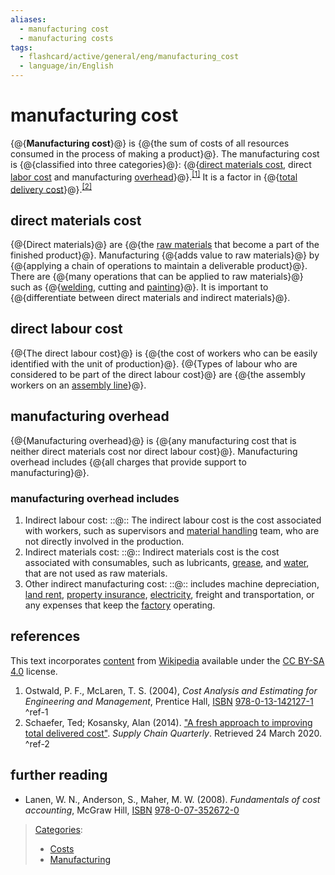 ```yaml
---
aliases:
  - manufacturing cost
  - manufacturing costs
tags:
  - flashcard/active/general/eng/manufacturing_cost
  - language/in/English
---
```


# manufacturing cost

<!-- | ![](../../archives/Wikimedia%20Commons/Question%20book-new.svg) | This article __needs additional citations for [verification](https://en.wikipedia.org/wiki/Wikipedia:Verifiability)__. Please help [improve this article](https://en.wikipedia.org/wiki/Special:EditPage/Manufacturing%20cost) by [adding citations to reliable sources](https://en.wikipedia.org/wiki/Help:Referencing%20for%20beginners). Unsourced material may be challenged and removed._Find sources:_ ["Manufacturing cost"](https://www.google.com/search?as_eq=wikipedia&q=%22Manufacturing+cost%22) – [news](https://www.google.com/search?tbm=nws&q=%22Manufacturing+cost%22+-wikipedia&tbs=ar:1) __·__ [newspapers](https://www.google.com/search?&q=%22Manufacturing+cost%22&tbs=bkt:s&tbm=bks) __·__ [books](https://www.google.com/search?tbs=bks:1&q=%22Manufacturing+cost%22+-wikipedia) __·__ [scholar](https://scholar.google.com/scholar?q=%22Manufacturing+cost%22) __·__ [JSTOR](https://www.jstor.org/action/doBasicSearch?Query=%22Manufacturing+cost%22&acc=on&wc=on) _\(January 2024\)__\([Learn how and when to remove this message](https://en.wikipedia.org/wiki/Help:Maintenance%20template%20removal)\)_ | -->

{@{__Manufacturing cost__}@} is {@{the sum of costs of all resources consumed in the process of making a product}@}. The manufacturing cost is {@{classified into three categories}@}: {@{[direct materials cost](direct%20materials%20cost.md), direct [labor cost](labor%20cost.md) and manufacturing [overhead](overhead%20(business).md)}@}.<sup>[\[1\]](#^ref-1)</sup> It is a factor in {@{[total delivery cost](total%20delivery%20cost.md)}@}.<sup>[\[2\]](#^ref-2)</sup> <!--SR:!2025-04-17,55,310!2025-04-23,60,310!2025-04-29,65,310!2025-04-12,48,290!2025-04-19,57,310-->

## direct materials cost

{@{Direct materials}@} are {@{the [raw materials](raw%20material.md) that become a part of the finished product}@}. Manufacturing {@{adds value to raw materials}@} by {@{applying a chain of operations to maintain a deliverable product}@}. There are {@{many operations that can be applied to raw materials}@} such as {@{[welding](welding.md), cutting and [painting](painting.md)}@}. It is important to {@{differentiate between direct materials and indirect materials}@}. <!--SR:!2025-04-20,58,310!2025-04-26,63,310!2025-04-18,56,310!2025-04-24,61,310!2025-04-21,58,310!2025-04-09,46,290!2025-04-30,66,310-->

## direct labour cost

{@{The direct labour cost}@} is {@{the cost of workers who can be easily identified with the unit of production}@}. {@{Types of labour who are considered to be part of the direct labour cost}@} are {@{the assembly workers on an [assembly line](assembly%20line.md)}@}. <!--SR:!2025-04-16,54,310!2025-07-15,117,290!2025-04-09,46,290!2025-05-01,67,310-->

## manufacturing overhead

{@{Manufacturing overhead}@} is {@{any manufacturing cost that is neither direct materials cost nor direct labour cost}@}. Manufacturing overhead includes {@{all charges that provide support to manufacturing}@}. <!--SR:!2025-04-25,62,310!2025-04-27,63,310!2025-04-16,54,310-->

### manufacturing overhead includes

1. Indirect labour cost: ::@:: The indirect labour cost is the cost associated with workers, such as supervisors and [material handling](material%20handling.md) team, who are not directly involved in the production. <!--SR:!2025-04-05,43,290!2025-04-28,64,310-->
2. Indirect materials cost: ::@:: Indirect materials cost is the cost associated with consumables, such as lubricants, [grease](grease%20(lubricant).md), and [water](water.md), that are not used as raw materials. <!--SR:!2025-04-29,65,310!2025-04-07,47,290-->
3. Other indirect manufacturing cost: ::@:: includes machine depreciation, [land rent](land%20rent.md#land%20rent), [property insurance](property%20insurance.md), [electricity](electricity.md), freight and transportation, or any expenses that keep the [factory](factory.md) operating. <!--SR:!2025-04-20,47,250!2025-07-23,124,290-->

## references

This text incorporates [content](https://en.wikipedia.org/wiki/manufacturing_cost) from [Wikipedia](Wikipedia.md) available under the [CC BY-SA 4.0](https://creativecommons.org/licenses/by-sa/4.0/) license.

1. Ostwald, P. F., McLaren, T. S. \(2004\), _Cost Analysis and Estimating for Engineering and Management_, Prentice Hall, [ISBN](ISBN%20(identifier).md) [978-0-13-142127-1](https://en.wikipedia.org/wiki/Special:BookSources/978-0-13-142127-1) <a id="^ref-1"></a>^ref-1
2. <a id="CITEREFSchaeferKosansky2014"></a> Schaefer, Ted; Kosansky, Alan \(2014\). ["A fresh approach to improving total delivered cost"](https://www.supplychainquarterly.com/topics/Strategy/20140311-a-fresh-approach-to-improving-total-delivered-cost/). _Supply Chain Quarterly_. Retrieved 24 March 2020. <a id="^ref-2"></a>^ref-2

## further reading

- Lanen, W. N., Anderson, S., Maher, M. W. \(2008\). _Fundamentals of cost accounting_, McGraw Hill, [ISBN](ISBN%20(identifier).md) [978-0-07-352672-0](https://en.wikipedia.org/wiki/Special:BookSources/978-0-07-352672-0)

> [Categories](https://en.wikipedia.org/wiki/Help:Category):
>
> - [Costs](https://en.wikipedia.org/wiki/Category:Costs)
> - [Manufacturing](https://en.wikipedia.org/wiki/Category:Manufacturing)

